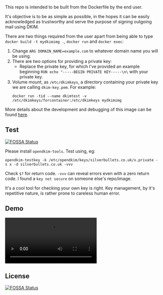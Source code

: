 This repo is intended to be built from the Dockerfile by the end user.

It's objective is to be as simple as possible, in the hopes it can be easily acknowledged as trustworthy and serve the purpose of signing outgoing mail using DKIM.

There are two things required from the user apart from being able to type `docker build -t mydkimimg .`, `docker run` and `docker exec`:

1. Change `ARG DOMAIN_NAME=example.com` to whatever domain name you will be using.
2. There are two options for providing a private key:
    - Replace the private key, for which I've provided an example beginning `RUN echo "-----BEGIN PRIVATE KEY-----\n\` with your private key.
3. Volume mount, as `/etc/dkimkeys`, a directory containing your private key we are calling `dkim-key.pem`. For example:
    ```shell
    docker run -tid --name dkimtest -v /etc/dkimkeys/forcontainer:/etc/dkimkeys mydkimimg
    ```

More details about the development and debugging of this image can be found [here](https://silverbullets/ci-cd/containerising-postfix-with-opendkim).

## Test
[![FOSSA Status](https://app.fossa.com/api/projects/git%2Bgithub.com%2Fployt0%2Fpostfix-dkim.svg?type=shield)](https://app.fossa.com/projects/git%2Bgithub.com%2Fployt0%2Fpostfix-dkim?ref=badge_shield)


Please install `opendkim-tools`. Test using, eg:

```shell
opendkim-testkey -k /etc/opendkim/keys/silverbullets.co.uk/x.private -s x -d silverbullets.co.uk -vvv
```

Check `$?` for return code. `-vvv` can reveal errors even with a zero return code. I found a `key not secure` on someone else's repo/image.

It's a cool tool for checking your own key is right. Key management, by it's repetitive nature, is rather prone to careless human error.

## Demo

<video src="https://user-images.githubusercontent.com/25666053/196518942-1ad4d7bc-0560-4ef4-8556-25fc5314f236.mp4"></video>


## License
[![FOSSA Status](https://app.fossa.com/api/projects/git%2Bgithub.com%2Fployt0%2Fpostfix-dkim.svg?type=large)](https://app.fossa.com/projects/git%2Bgithub.com%2Fployt0%2Fpostfix-dkim?ref=badge_large)